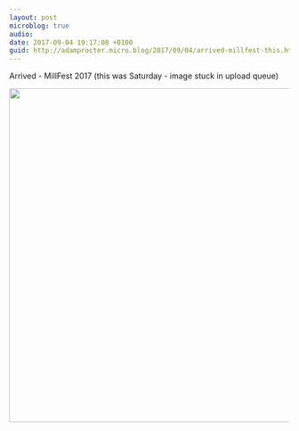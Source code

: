 ```yaml
---
layout: post
microblog: true
audio: 
date: 2017-09-04 19:17:08 +0100
guid: http://adamprocter.micro.blog/2017/09/04/arrived-millfest-this.html
---
```

Arrived - MillFest 2017 (this was Saturday - image stuck in upload queue)

<img src="http://discursive.adamprocter.co.uk/uploads/2017/89000475fd.jpg" width="600" height="600" />

